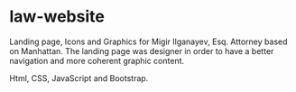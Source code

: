 # law-website


Landing page, Icons and Graphics for Migir Ilganayev, Esq. Attorney based on Manhattan. The landing page was designer in order to have a better navigation and more coherent graphic content. 


Html, CSS, JavaScript and Bootstrap.
